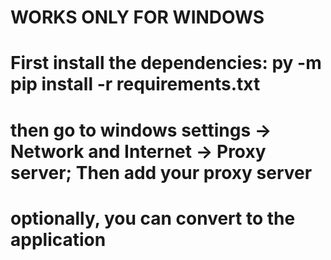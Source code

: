 # WORKS ONLY FOR WINDOWS

# First install the dependencies: py -m pip install -r requirements.txt

# then go to windows settings -> Network and Internet -> Proxy server; Then add your proxy server

# optionally, you can convert to the application